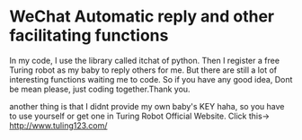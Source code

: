 # WeChat Automatic reply and other facilitating functions

In my code, I use the library called itchat of python. Then I register a free Turing robot as my baby to reply others for me. But there are still a lot of interesting functions waiting me to code. So if you have any good idea, Dont be mean please, just coding together.Thank you.

another thing is that I didnt provide my own baby's KEY haha, so you have to use yourself or get one in Turing Robot Official Website. 
Click this-> http://www.tuling123.com/